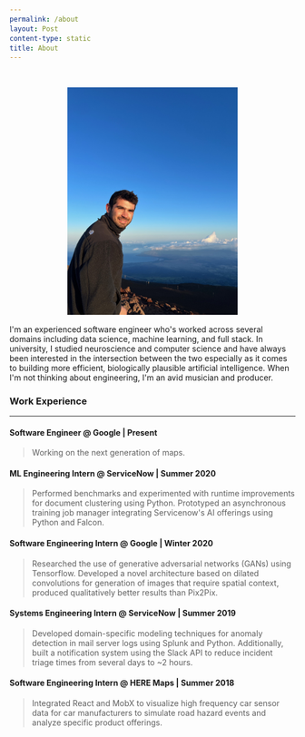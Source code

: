 ```yaml
---
permalink: /about
layout: Post
content-type: static
title: About
---
```

<br/>
<p align="center">
<img src="/assets/img/ian1.JPG" width="300">
</p>
I'm an experienced software engineer who's worked across several domains including data science, machine learning, and full stack. In university, I studied neuroscience and computer science and have always been interested in the intersection between the two especially as it comes to building more efficient, biologically plausible artificial intelligence. When I'm not thinking about engineering, I'm an avid musician and producer.


### Work Experience
---

#### Software Engineer @ Google | <span class="blue">Present</span>
>Working on the next generation of maps.

#### ML Engineering Intern @ ServiceNow | <span class="blue">Summer 2020</span>
>Performed benchmarks and experimented with runtime improvements for document clustering using Python.
>Prototyped an asynchronous training job manager integrating Servicenow's AI offerings using Python and Falcon.

#### Software Engineering Intern @ Google | <span class="blue">Winter 2020</span>
>Researched the use of generative adversarial networks (GANs) using Tensorflow. Developed a novel architecture based on dilated convolutions for generation of images that require spatial context, produced qualitatively better results than Pix2Pix.

#### Systems Engineering Intern @ ServiceNow | <span class="blue">Summer 2019</span>
>Developed domain-specific modeling techniques for anomaly detection in mail
>server logs using Splunk and Python. Additionally, built a notification system using the Slack API to reduce incident triage times from several days to ~2 hours.
 
#### Software Engineering Intern @ HERE Maps | <span class="blue">Summer 2018</span> 
>Integrated React and MobX to visualize high frequency car sensor data for car manufacturers to simulate road hazard events and analyze specific product offerings.
